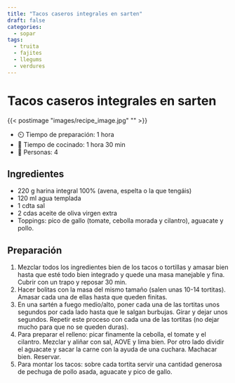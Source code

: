 ```yaml
---
title: "Tacos caseros integrales en sarten"
draft: false 
categories: 
  - sopar 
tags: 
  - truita
  - fajites
  - llegums
  - verdures
---
```


# Tacos caseros integrales en sarten 

{{< postimage "images/recipe_image.jpg" "" >}}


- ⏲️  Tiempo de preparación: 1 hora 
- 🍳 Tiempo de cocinado: 1 hora 30 min 
- 🍴 Personas: 4 

## Ingredientes

- 220 g harina integral 100% (avena, espelta o la que tengáis)⁠
- 120 ml agua templada⁠
- 1 cdta sal⁠
- 2 cdas aceite de oliva virgen extra⁠
- Toppings: pico de gallo (tomate, cebolla morada y cilantro), aguacate y pollo.⁠

## Preparación

1. Mezclar todos los ingredientes bien de los tacos o tortillas y amasar bien hasta que esté todo bien integrado y quede una masa manejable y fina. Cubrir con un trapo y reposar 30 min.⁠
2. Hacer bolitas con la masa del mismo tamaño (salen unas 10-14 tortitas). Amasar cada una de ellas hasta que queden finitas.⁠
3. En una sartén a fuego medio/alto, poner cada una de las tortitas unos segundos por cada lado hasta que le salgan burbujas. Girar y dejar unos segundos. Repetir este proceso con cada una de las tortitas (no dejar mucho para que no se queden duras). ⁠
4. Para preparar el relleno: picar finamente la cebolla, el tomate y el cilantro. Mezclar y aliñar con sal, AOVE y lima bien. Por otro lado dividir el aguacate y sacar la carne con la ayuda de una cuchara. Machacar bien. Reservar.⁠
5. Para montar los tacos: sobre cada tortita servir una cantidad generosa de pechuga de pollo asada, aguacate y pico de gallo.⁠ 

